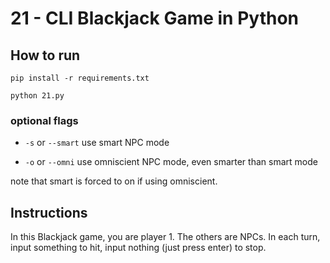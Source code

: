 # 21 - CLI Blackjack Game in Python

## How to run

`pip install -r requirements.txt`

`python 21.py`

### optional flags

- `-s` or `--smart` use smart NPC mode

- `-o` or `--omni` use omniscient NPC mode, even smarter than smart mode

note that smart is forced to on if using omniscient.

## Instructions

In this Blackjack game, you are player 1. The others are NPCs.
In each turn, input something to hit, input nothing (just press enter) to stop.
